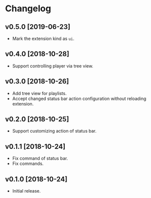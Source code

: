 # Changelog

## v0.5.0 [2019-06-23]

- Mark the extension kind as `ui`.

## v0.4.0 [2018-10-28]

- Support controlling player via tree view.

## v0.3.0 [2018-10-26]

- Add tree view for playlists.
- Accept changed status bar action configuration without reloading extension.

## v0.2.0 [2018-10-25]

- Support customizing action of status bar.

## v0.1.1 [2018-10-24]

- Fix command of status bar.
- Fix commands.

## v0.1.0 [2018-10-24]

- Initial release.
